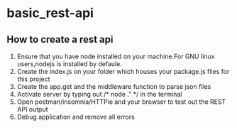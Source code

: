 # basic_rest-api
##  How to create a rest api
1. Ensure that you have node installed on your machine.For GNU linux users,nodejs is installed by defaule.
2. Create the index.js on your folder which houses your package.js files for this project
3. Create the app.get and the middleware function to parse json files
4. Activate server by typing out /* node ." */ in the terminal
5.  Open postman/insomnia/HTTPie and your browser to test out the REST API output
6. Debug application and remove all errors
   
